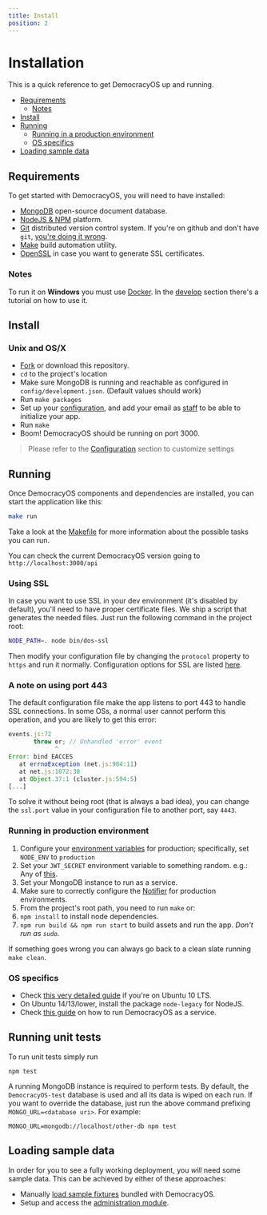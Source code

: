 ```yaml
---
title: Install
position: 2
---
```


# Installation

This is a quick reference to get DemocracyOS up and running.

* [Requirements](#requirements)
  * [Notes](#notes)
* [Install](#install)
* [Running](#running)
  * [Running in a production environment](#running-in-production-environment)
  * [OS specifics](#os-specifics)
* [Loading sample data](#loading-sample-data)

## Requirements

To get started with DemocracyOS, you will need to have installed:

* [MongoDB](http://www.mongodb.org/downloads) open-source document database.
* [NodeJS & NPM](http://nodejs.org/) platform.
* [Git](http://git-scm.com/downloads) distributed version control system. If you're on github and don't have `git`, [you're doing it wrong](http://knowyourmeme.com/memes/youre-doing-it-wrong).
* [Make](http://www.gnu.org/software/make/) build automation utility.
* [OpenSSL](https://www.openssl.org/related/binaries.html) in case you want to generate SSL certificates.

### Notes

To run it on **Windows** you must use [Docker](https://www.docker.io/). In the [develop](http://docs.democracyos.org/develop/#docker-containers) section there's a tutorial on how to use it.

## Install

### Unix and OS/X

- [Fork](http://help.github.com/articles/fork-a-repo) or download this repository.
- `cd` to the project's location
- Make sure MongoDB is running and reachable as configured in `config/development.json`. (Default values should work)
- Run `make packages`
- Set up your [configuration](configuration.md), and add your email as [staff](configuration.md#-staff-) to be able to initialize your app.
- Run `make`
- Boom! DemocracyOS should be running on port 3000.

> Please refer to the [Configuration](configuration.md) section to customize settings


## Running

Once DemocracyOS components and dependencies are installed, you can start the application like this:

```bash
make run
```

Take a look at the [Makefile](https://github.com/DemocracyOS/app/blob/master/Makefile) for more information about the possible tasks you can run.

You can check the current DemocracyOS version going to `http://localhost:3000/api`

### Using SSL

In case you want to use SSL in your dev environment (it's disabled by default), you'll need to have proper certificate files.
We ship a script that generates the needed files. Just run the following command in the project root:

```bash
NODE_PATH=. node bin/dos-ssl
```

Then modify your configuration file by changing the `protocol` property to `https` and run it normally. Configuration options for SSL are listed [here](configuration.md#ssl).

### A note on using port 443

The default configuration file make the app listens to port 443 to handle SSL connections. In some OSs, a normal user cannot perform this operation, and you are likely to get this error:

```javascript
events.js:72
       throw er; // Unhandled 'error' event
             ^
Error: bind EACCES
   at errnoException (net.js:904:11)
   at net.js:1072:30
   at Object.37:1 (cluster.js:594:5)
[...]
```

To solve it without being root (that is always a bad idea), you can change the `ssl.port` value in your configuration file to another port, say `4443`.

### Running in production environment

1. Configure your [environment variables](https://github.com/DemocracyOS/app/wiki/Environment-variables) for production; specifically, set `NODE_ENV` to `production`
2. Set your `JWT_SECRET` environment variable to something random. e.g.: Any of [this](https://www.random.org/strings/?num=10&len=20&digits=on&upperalpha=on&loweralpha=on&unique=off&format=plain&rnd=new).
3. Set your MongoDB instance to run as a service.
4. Make sure to correctly configure the [Notifier](configuration.md#embebed-notifier-server) for production environments.
5. From the project's root path, you need to run `make` or:
  1. `npm install` to install node dependencies.
  2. `npm run build && npm run start` to build assets and run the app. _Don't run as `sudo`._

If something goes wrong you can always go back to a clean slate running `make clean`.

### OS specifics

* Check [this very detailed guide](https://github.com/okfn-brasil/democracyos/wiki/Install) if you're on Ubuntu 10 LTS.
* On Ubuntu 14/13/lower, install the package `node-legacy` for NodeJS.
* Check [this guide](https://github.com/DemocracyOS/app/wiki/Running-as-a-service) on how to run DemocracyOS as a service.

## Running unit tests

To run unit tests simply run
```
npm test
```

A running MongoDB instance is required to perform tests. By default, the `DemocracyOS-test` database is used and all its data is wiped on each run. If you want to override the database, just run the above command prefixing `MONGO_URL=<database uri>`. For example:

```
MONGO_URL=mongodb://localhost/other-db npm test
```

## Loading sample data

In order for you to see a fully working deployment, you *will* need some sample data. This can be achieved by either of these approaches:
* Manually [load sample fixtures](https://github.com/DemocracyOS/app/wiki/Load-fixtures) bundled with DemocracyOS.
* Setup and access the [administration module](https://github.com/DemocracyOS/app/wiki/Admin-module).
